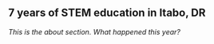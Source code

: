 ## **7** years of STEM education in Itabo, DR

_This is the about section. What happened this year?_
